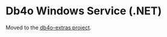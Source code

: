 # Db4o Windows Service (.NET) #

Moved to the [db4o-extras project](http://code.google.com/p/db4o-extras).